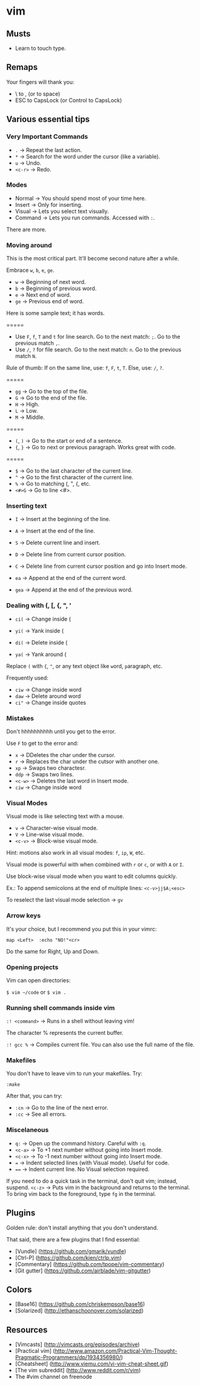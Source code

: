 # vim

## Musts
* Learn to touch type.

## Remaps
Your fingers will thank you:
* \ to , (or to space)
* ESC to CapsLock (or Control to CapsLock)

## Various essential tips

### Very Important Commands
* `.`     -> Repeat the last action.
* `*`     -> Search for the word under the cursor (like a variable).
* `u`     -> Undo.
* `<c-r>` -> Redo.

### Modes
* Normal -> You should spend most of your time here.
* Insert -> Only for inserting.
* Visual -> Lets you select text visually.
* Command -> Lets you run commands. Accessed with `:`.

There are more.

### Moving around
This is the most critical part. It'll become second nature after a while.

Embrace `w`, `b`, `e`, `ge`.

* `w`  -> Beginning of next word.
* `b`  -> Beginning of previous word.
* `e`  -> Next end of word.
* `ge` -> Previous end of word.

Here is some sample text; it has words.

=====

* Use `F`, `f`, `T` and `t` for line search.
  Go to the next match: `;`. Go to the previous match `,`.
* Use `/`, `?` for file search.
  Go to the next match: `n`. Go to the previous match `N`.

Rule of thumb: If on the same line, use: `f`, `F`, `t`, `T`. Else, use: `/`, `?`.

=====

* `gg` -> Go to the top of the file.
* `G`  -> Go to the end of the file.
* `H`  -> High.
* `L`  -> Low.
* `M`  -> Middle.

=====

* `(`, `)` -> Go to the start or end of a sentence.
* `{`, `}` -> Go to next or previous paragraph. Works great with code.

=====

* `$`    -> Go to the last character of the current line.
* `^`    -> Go to the first character of the current line.
* `%`    -> Go to matching (, ", {, etc.
* `<#>G` -> Go to line <#>.

### Inserting text
* `I` -> Insert at the beginning of the line.
* `A` -> Insert at the end of the line.
* `S` -> Delete current line and insert.
* `D` -> Delete line from current cursor position.
* `C` -> Delete line from current cursor position and go into Insert mode.

* `ea`  -> Append at the end of the current word.
* `gea` -> Append at the end of the previous word.

### Dealing with (, [, {, ", '
* `ci(` -> Change inside (
* `yi(` -> Yank inside (
* `di(` -> Delete inside (

* `ya(` -> Yank around (

Replace `(` with `{`, `"`, or any text object like `w`ord, `p`aragraph, etc.

Frequently used:
* `ciw` -> Change inside word
* `daw` -> Delete around word
* `ci"` -> Change inside quotes

### Mistakes
Don't hhhhhhhhhh until you get to the error.

Use `F` to get to the error and:
* `x`     -> DDeletes the char under the cursor.
* `r`     -> Replaces the char under the cutsor with another one.
* `xp`    -> Swaps two charactesr.
* `ddp`   -> Swaps two lines.
* `<c-w>` -> Deletes the last word in Insert mode.
* `ciw`   -> Change inside word

### Visual Modes
Visual mode is like selecting text with a mouse.
* `v`     -> Character-wise visual mode.
* `V`     -> Line-wise visual mode.
* `<c-v>` -> Block-wise visual mode.

Hint: motions also work in all visual modes: `f`, `ip`, `W`, etc.

Visual mode is powerful with when combined with `r` or `c`, or with `A` or `I`.

Use block-wise visual mode when you want to edit columns quickly.

Ex.: To append semicolons at the end of multiple lines: `<c-v>jj$A;<esc>`

To reselect the last visual mode selection -> `gv`

### Arrow keys
It's your choice, but I recommend you put this in your vimrc:

`map <Left>  :echo "NO!"<cr>`

Do the same for Right, Up and Down.

### Opening projects
Vim can open directories:

`$ vim ~/code`
or
`$ vim .`

### Running shell commands inside vim
`:! <command>` -> Runs <command> in a shell without leaving vim!

The character % represents the current buffer.

`:! gcc %` -> Compiles current file. You can also use the full name of the file.

### Makefiles
You don't have to leave vim to run your makefiles. Try:

`:make`

After that, you can try:

* `:cn` -> Go to the line of the next error.
* `:cc` -> See all errors.

### Miscelaneous
* `q:`    -> Open up the command history. Careful with `:q`.
* `<c-a>` -> To +1 next number without going into Insert mode.
* `<c-x>` -> To -1 next number without going into Insert mode.
* `=`     -> Indent selected lines (with Visual mode). Useful for code.
* `==`    -> Indent current line. No Visual selection required.

If you need to do a quick task in the terminal, don't quit vim; instead, suspend.
`<c-z>` -> Puts vim in the background and returns to the terminal.
To bring vim back to the foreground, type `fg` in the terminal.

## Plugins
Golden rule: don't install anything that you don't understand.

That said, there are a few plugins that I find essential:
* [Vundle] (https://github.com/gmarik/vundle)
* [Ctrl-P] (https://github.com/kien/ctrlp.vim)
* [Commentary] (https://github.com/tpope/vim-commentary)
* [Git gutter] (https://github.com/airblade/vim-gitgutter)

## Colors
* [Base16] (https://github.com/chriskempson/base16)
* [Solarized] (http://ethanschoonover.com/solarized)

## Resources
* [Vimcasts] (http://vimcasts.org/episodes/archive)
* [Practical vim] (http://www.amazon.com/Practical-Vim-Thought-Pragmatic-Programmers/dp/1934356980/)
* [Cheatsheet] (http://www.viemu.com/vi-vim-cheat-sheet.gif)
* [The vim subreddit] (http://www.reddit.com/r/vim)
* The #vim channel on freenode
